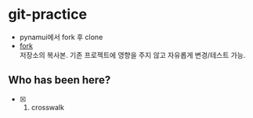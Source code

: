 # git-practice
- pynamui에서 fork 후 clone
- [fork](https://docs.github.com/en/get-started/quickstart/fork-a-repo)  
저장소의 복사본. 기존 프로젝트에 영향을 주지 않고 자유롭게 변경/테스트 가능.






## Who has been here?

- [x] 1. crosswalk
